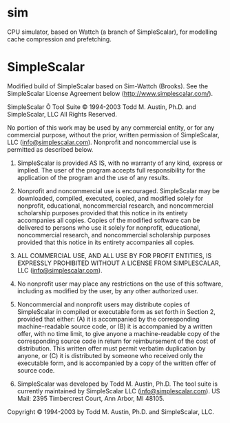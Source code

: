 # sim

CPU simulator, based on Wattch (a branch of SimpleScalar), for modelling cache compression and prefetching.

# SimpleScalar

Modified build of SimpleScalar based on Sim-Wattch (Brooks).  See the SimpleScalar License Agreement below (http://www.simplescalar.com/).

SimpleScalar Ô Tool Suite
© 1994-2003 Todd M. Austin, Ph.D. and SimpleScalar, LLC
All Rights Reserved.

No portion of this work may be used by any commercial entity, or for any commercial purpose, without the prior, written permission of SimpleScalar, LLC (info@simplescalar.com). Nonprofit and noncommercial use is permitted as described below.

1. SimpleScalar is provided AS IS, with no warranty of any kind, express or implied. The user of the program accepts full responsibility for the application of the program and the use of any results.

2. Nonprofit and noncommercial use is encouraged. SimpleScalar may be downloaded, compiled, executed, copied, and modified solely for nonprofit, educational, noncommercial research, and noncommercial scholarship purposes provided that this notice in its entirety accompanies all copies. Copies of the modified software can be delivered to persons who use it solely for nonprofit, educational, noncommercial research, and noncommercial scholarship purposes provided that this notice in its entirety accompanies all copies.

3. ALL COMMERCIAL USE, AND ALL USE BY FOR PROFIT ENTITIES, IS EXPRESSLY PROHIBITED WITHOUT A LICENSE FROM SIMPLESCALAR, LLC (info@simplescalar.com).

4. No nonprofit user may place any restrictions on the use of this software, including as modified by the user, by any other authorized user.

5. Noncommercial and nonprofit users may distribute copies of SimpleScalar in compiled or executable form as set forth in Section 2, provided that either: (A) it is accompanied by the corresponding machine-readable source code, or (B) it is accompanied by a written offer, with no time limit, to give anyone a machine-readable copy of the corresponding source code in return for reimbursement of the cost of distribution. This written offer must permit verbatim duplication by anyone, or (C) it is distributed by someone who received only the executable form, and is accompanied by a copy of the written offer of source code.

6. SimpleScalar was developed by Todd M. Austin, Ph.D. The tool suite is currently maintained by SimpleScalar LLC (info@simplescalar.com). US Mail: 2395 Timbercrest Court, Ann Arbor, MI 48105.

Copyright © 1994-2003 by Todd M. Austin, Ph.D. and SimpleScalar, LLC.

